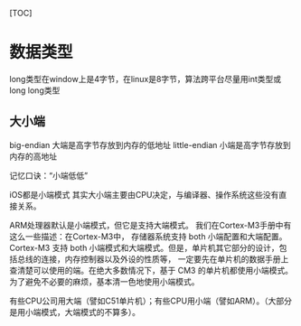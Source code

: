 [TOC]




# 数据类型







long类型在window上是4字节，在linux是8字节，算法跨平台尽量用int类型或long long类型










## 大小端

big-endian 大端是高字节存放到内存的低地址
little-endian 小端是高字节存放到内存的高地址

记忆口诀：“小端低低”

iOS都是小端模式
其实大小端主要由CPU决定，与编译器、操作系统这些没有直接关系。

ARM处理器默认是小端模式，但它是支持大端模式。
我们在Cortex-M3手册中有这么一些描述：在Cortex-M3中， 存储器系统支持 both 小端配置和大端配置。
Cortex-M3 支持 both 小端模式和大端模式。但是，单片机其它部分的设计，包括总线的连接，内存控制器以及外设的性质等， 一定要先在单片机的数据手册上查清楚可以使用的端。在绝大多数情况下，基于 CM3 的单片机都使用小端模式。为了避免不必要的麻烦，基本清一色地使用小端模式。

有些CPU公司用大端（譬如C51单片机）；有些CPU用小端（譬如ARM）。（大部分是用小端模式，大端模式的不算多）。




